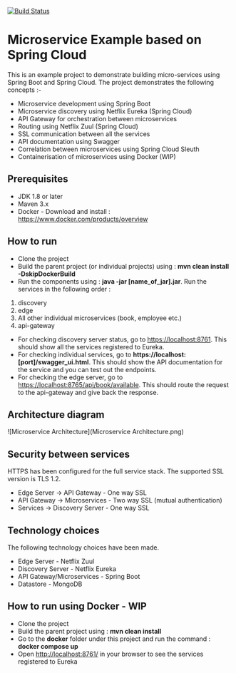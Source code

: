 [![Build Status](https://travis-ci.org/sambamitra/microservice-example.svg?branch=master)](https://travis-ci.org/sambamitra/microservice-example)
# Microservice Example based on Spring Cloud
This is an example project to demonstrate building micro-services using Spring Boot and Spring Cloud. 
The project demonstrates the following concepts :-

* Microservice development using Spring Boot
* Microservice discovery using Netflix Eureka (Spring Cloud)
* API Gateway for orchestration between microservices
* Routing using Netflix Zuul (Spring Cloud)
* SSL communication between all the services
* API documentation using Swagger
* Correlation between microservices using Spring Cloud Sleuth
* Containerisation of microservices using Docker (WIP)

## Prerequisites
- JDK 1.8 or later
- Maven 3.x
- Docker - Download and install : <https://www.docker.com/products/overview>

## How to run
* Clone the project
* Build the parent project (or individual projects) using : __mvn clean install -DskipDockerBuild__
* Run the components using : __java -jar [name_of_jar].jar__. Run the services in the following order :
 1. discovery
 2. edge
 3. All other individual microservices (book, employee etc.)
 4. api-gateway
* For checking discovery server status, go to <https://localhost:8761>. This should show all the services registered to Eureka.
* For checking individual services, go to __https://localhost:[port]/swagger_ui.html__. This should show the API documentation for the service and you can test out the endpoints.
* For checking the edge server, go to <https://localhost:8765/api/book/available>. This should route the request to the api-gateway and give back the response.

## Architecture diagram
![Microservice Architecture](Microservice Architecture.png)

## Security between services
HTTPS has been configured for the full service stack. The supported SSL version is TLS 1.2.
* Edge Server -> API Gateway - One way SSL
* API Gateway -> Microservices - Two way SSL (mutual authentication)
* Services -> Discovery Server - One way SSL

## Technology choices
The following technology choices have been made.
* Edge Server - Netflix Zuul
* Discovery Server - Netflix Eureka
* API Gateway/Microservices - Spring Boot
* Datastore - MongoDB

## How to run using Docker - WIP
* Clone the project
* Build the parent project using : __mvn clean install__
* Go to the __docker__ folder under this project and run the command : __docker compose up__
* Open <http://localhost:8761/> in your browser to see the services registered to Eureka
